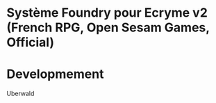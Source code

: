 # Système Foundry pour Ecryme v2 (French RPG, Open Sesam Games, Official)

# Developmement 

Uberwald

